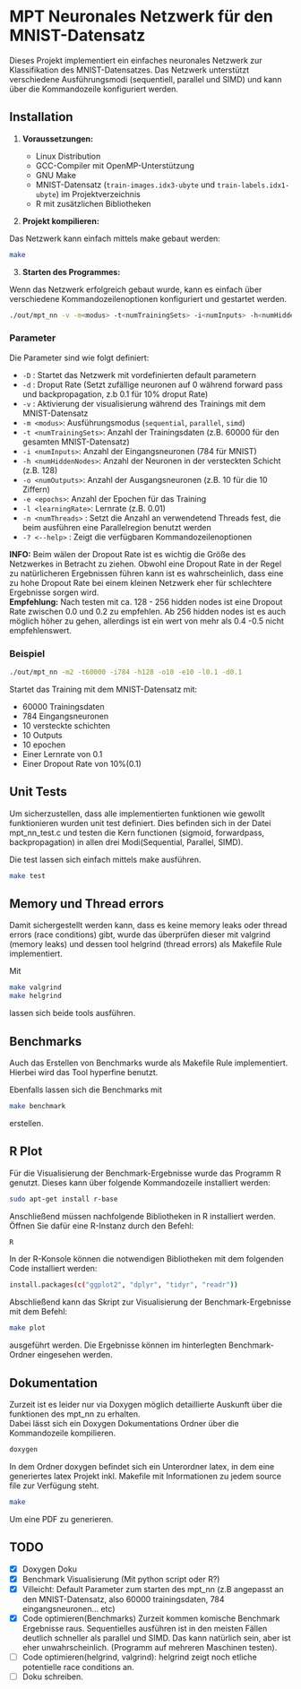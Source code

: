 # MPT Neuronales Netzwerk für den MNIST-Datensatz

Dieses Projekt implementiert ein einfaches neuronales Netzwerk zur Klassifikation des MNIST-Datensatzes. Das Netzwerk unterstützt verschiedene Ausführungsmodi (sequentiell, parallel und SIMD) und kann über die Kommandozeile konfiguriert werden.

## Installation

1. **Voraussetzungen:**

   - Linux Distribution
   - GCC-Compiler mit OpenMP-Unterstützung
   - GNU Make
   - MNIST-Datensatz (`train-images.idx3-ubyte` und `train-labels.idx1-ubyte`) im Projektverzeichnis
   - R mit zusätzlichen Bibliotheken

2. **Projekt kompilieren:**

Das Netzwerk kann einfach mittels make gebaut werden:

```bash
make
```

3. **Starten des Programmes:**

Wenn das Netzwerk erfolgreich gebaut wurde, kann es einfach über verschiedene Kommandozeilenoptionen konfiguriert und gestartet werden.

```bash
./out/mpt_nn -v -m<modus> -t<numTrainingSets> -i<numInputs> -h<numHiddenNodes> -o<numOutputs> -e<epochs> -l<learningRate> -d<dropoutRate>
```

### Parameter

Die Parameter sind wie folgt definiert:

- `-D` : Startet das Netzwerk mit vordefinierten default parametern
- `-d` : Droput Rate (Setzt zufällige neuronen auf 0 während forward pass und backpropagation, z.b 0.1 für 10% droput Rate)
- `-v` : Aktivierung der visualisierung während des Trainings mit dem MNIST-Datensatz
- `-m <modus>`: Ausführungsmodus (`sequential`, `parallel`, `simd`)
- `-t <numTrainingSets>`: Anzahl der Trainingsdaten (z.B. 60000 für den gesamten MNIST-Datensatz)
- `-i <numInputs>`: Anzahl der Eingangsneuronen (784 für MNIST)
- `-h <numHiddenNodes>`: Anzahl der Neuronen in der versteckten Schicht (z.B. 128)
- `-o <numOutputs>`: Anzahl der Ausgangsneuronen (z.B. 10 für die 10 Ziffern)
- `-e <epochs>`: Anzahl der Epochen für das Training
- `-l <learningRate>`: Lernrate (z.B. 0.01)
- `-n <numThreads>` : Setzt die Anzahl an verwendetend Threads fest, die beim ausführen eine Parallelregion benutzt werden
- `-? <--help>` : Zeigt die verfügbaren Kommandozeilenoptionen

**INFO:** Beim wälen der Dropout Rate ist es wichtig die Größe des Netzwerkes in Betracht zu ziehen.
Obwohl eine Dropout Rate in der Regel zu natürlicheren Ergebnissen führen kann ist es wahrscheinlich, dass eine zu hohe
Dropout Rate bei einem kleinen Netzwerk eher für schlechtere Ergebnisse sorgen wird. <br>
**Empfehlung:** Nach testen mit ca. 128 - 256 hidden nodes ist eine Dropout Rate zwischen 0.0 und 0.2 zu empfehlen.
Ab 256 hidden nodes ist es auch möglich höher zu gehen, allerdings ist ein wert von mehr als 0.4 -0.5 nicht empfehlenswert.

### Beispiel

```bash
./out/mpt_nn -m2 -t60000 -i784 -h128 -o10 -e10 -l0.1 -d0.1
```

Startet das Training mit dem MNIST-Datensatz mit:

- 60000 Trainingsdaten
- 784 Eingangsneuronen
- 10 versteckte schichten
- 10 Outputs
- 10 epochen
- Einer Lernrate von 0.1
- Einer Dropout Rate von 10%(0.1)

## Unit Tests

Um sicherzustellen, dass alle implementierten funktionen wie gewollt funktionieren wurden unit test definiert. Dies befinden sich in der Datei mpt_nn_test.c und testen die Kern functionen (sigmoid, forwardpass, backpropagation) in allen drei Modi(Sequential, Parallel, SIMD).

Die test lassen sich einfach mittels make ausführen.

```bash
make test
```

## Memory und Thread errors

Damit sichergestellt werden kann, dass es keine memory leaks oder thread errors (race conditions) gibt, wurde das überprüfen dieser mit valgrind (memory leaks) und dessen tool helgrind (thread errors) als Makefile Rule implementiert.

Mit

```bash
make valgrind
make helgrind
```

lassen sich beide tools ausführen.

## Benchmarks

Auch das Erstellen von Benchmarks wurde als Makefile Rule implementiert. Hierbei wird das Tool hyperfine benutzt.

Ebenfalls lassen sich die Benchmarks mit

```bash
make benchmark
```

erstellen.

## R Plot

Für die Visualisierung der Benchmark-Ergebnisse wurde das Programm R genutzt. Dieses kann über folgende Kommandozeile installiert werden:

```bash
sudo apt-get install r-base
```

Anschließend müssen nachfolgende Bibliotheken in R installiert werden. Öffnen Sie dafür eine R-Instanz durch den Befehl:

```bash
R
```

In der R-Konsole können die notwendigen Bibliotheken mit dem folgenden Code installiert werden:

```bash
install.packages(c("ggplot2", "dplyr", "tidyr", "readr"))
```

Abschließend kann das Skript zur Visualisierung der Benchmark-Ergebnisse mit dem Befehl:

```bash
make plot
```

ausgeführt werden. Die Ergebnisse können im hinterlegten Benchmark-Ordner eingesehen werden.

## Dokumentation

Zurzeit ist es leider nur via Doxygen möglich detaillierte Auskunft über die funktionen des mpt_nn zu erhalten.<br>
Dabei lässt sich ein Doxygen Dokumentations Ordner über die Kommandozeile kompilieren. <br>

```bash
doxygen
```

In dem Ordner doxygen befindet sich ein Unterordner latex, in dem eine generiertes latex Projekt inkl. Makefile mit Informationen zu jedem source file zur Verfügung steht.

```bash
make
```

Um eine PDF zu generieren.

## TODO

- [x] Doxygen Doku<br>
- [x] Benchmark Visualisierung (Mit python script oder R?) <br>
- [x] Villeicht: Default Parameter zum starten des mpt_nn (z.B angepasst an den MNIST-Datensatz, also 60000 trainingsdaten, 784 eingangsneuronen... etc)<br>
- [x] Code optimieren(Benchmarks) Zurzeit kommen komische Benchmark Ergebnisse raus. Sequentielles ausführen ist in den meisten Fällen deutlich schneller als parallel und SIMD. Das kann natürlich sein, aber ist eher unwahrscheinlich. (Programm auf mehreren Maschinen testen).<br>
- [ ] Code optimieren(helgrind, valgrind): helgrind zeigt noch etliche potentielle race conditions an.<br>
- [ ] Doku schreiben.<br>
